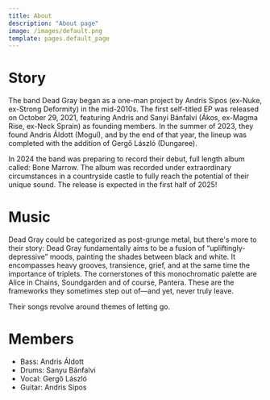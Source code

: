 ```yaml
---
title: About
description: "About page"
image: /images/default.png
template: pages.default_page
---
```


# Story


The band Dead Gray began as a one-man project by Andris Sipos (ex-Nuke, ex-Strong Deformity) in the mid-2010s. The first self-titled EP was released on October 29, 2021, featuring Andris and Sanyi Bánfalvi (Ákos, ex-Magma Rise, ex-Neck Sprain) as founding members. In the summer of 2023, they found Andris Áldott (Mogul), and by the end of that year, the lineup was completed with the addition of Gergő László (Dungaree).

In 2024 the band was preparing to record their debut, full length album called: Bone Marrow. The album was recorded under extraordinary circumstances in a countryside castle to fully reach the potential of their unique sound. The release is expected in the first half of 2025!

# Music

Dead Gray could be categorized as post-grunge metal, but there's more to their story:
Dead Gray fundamentally aims to be a fusion of “upliftingly-depressive” moods, painting the shades between black and white. It encompasses heavy grooves, transience, grief, and at the same time the importance of triplets. The cornerstones of this monochromatic palette are Alice in Chains, Soundgarden and of course, Pantera. These are the frameworks they sometimes step out of—and yet, never truly leave.

Their songs revolve around themes of letting go.

# Members

- Bass: Andris Áldott
- Drums: Sanyu Bánfalvi
- Vocal: Gergő László
- Guitar: Andris Sipos
